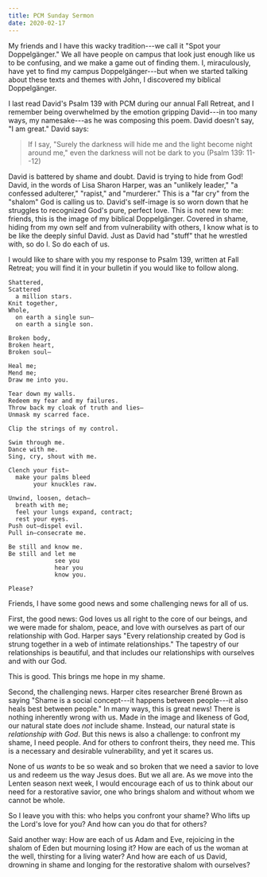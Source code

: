 ```yaml
---
title: PCM Sunday Sermon
date: 2020-02-17
---
```


My friends and I have this wacky tradition---we call it "Spot your
Doppelgänger." We all have people on campus that look just enough like us to be
confusing, and we make a game out of finding them. I, miraculously, have yet to
find my campus Doppelgänger---but when we started talking about these texts and
themes with John, I discovered my biblical Doppelgänger.

I last read David's Psalm 139 with PCM during our annual Fall Retreat, and I
remember being overwhelmed by the emotion gripping David---in too many ways, my
namesake---as he was composing this poem. David doesn't say, "I am great." David
says:

> If I say, "Surely the darkness will hide me and the light become night around
> me," even the darkness will not be dark to you (Psalm 139: 11--12)

David is battered by shame and doubt. David is trying to hide from God! David,
in the words of Lisa Sharon Harper, was an "unlikely leader," "a confessed
adulterer," "rapist," and "murderer." This is a "far cry" from the "shalom" God
is calling us to. David's self-image is so worn down that he struggles to
recognized God's pure, perfect love. This is not new to me: friends, this is the
image of my biblical Doppelgänger. Covered in shame, hiding from my own self and
from vulnerability with others, I know what is to be like the deeply sinful
David. Just as David had "stuff" that he wrestled with, so do I. So do each of
us.

I would like to share with you my response to Psalm 139, written at Fall
Retreat; you will find it in your bulletin if you would like to follow along.

```
Shattered,
Scattered
  a million stars.
Knit together,
Whole,
  on earth a single sun—
  on earth a single son.

Broken body,
Broken heart,
Broken soul—

Heal me;
Mend me;
Draw me into you.

Tear down my walls.
Redeem my fear and my failures.
Throw back my cloak of truth and lies—
Unmask my scarred face.

Clip the strings of my control.

Swim through me.
Dance with me.
Sing, cry, shout with me.

Clench your fist—
  make your palms bleed
       your knuckles raw.

Unwind, loosen, detach—
  breath with me;
  feel your lungs expand, contract;
  rest your eyes.
Push out—dispel evil.
Pull in—consecrate me.

Be still and know me.
Be still and let me
             see you
             hear you
             know you.

Please?
```

Friends, I have some good news and some challenging news for all of us.

First, the good news: God loves us all right to the core of our beings, and we
were made for shalom, peace, and love with ourselves as part of our relationship
with God. Harper says "Every relationship created by God is strung together in a
web of intimate relationships." The tapestry of our relationships is beautiful,
and that includes our relationships with ourselves and with our God.

This is good. This brings me hope in my shame.

Second, the challenging news. Harper cites researcher Brené Brown as saying
"Shame is a social concept---it happens between people---it also heals best
between people." In many ways, this is great news! There is nothing inherently
wrong with us. Made in the image and likeness of God, our natural state does
*not* include shame. Instead, our natural state is *relationship with God*. But
this news is also a challenge: to confront my shame, I need people. And for
others to confront theirs, they need me. This is a necessary and desirable
vulnerability, and yet it scares us.

None of us *wants* to be so weak and so broken that we need a savior to love us
and redeem us the way Jesus does. But we all are. As we move into the Lenten
season next week, I would encourage each of us to think about our need for a
restorative savior, one who brings shalom and without whom we cannot be whole.

So I leave you with this: who helps you confront your shame? Who lifts up the
Lord's love for you? And how can you do that for others?

Said another way: How are each of us Adam and Eve, rejoicing in the shalom of
Eden but mourning losing it? How are each of us the woman at the well, thirsting
for a living water? And how are each of us David, drowning in shame and longing
for the restorative shalom with ourselves?
